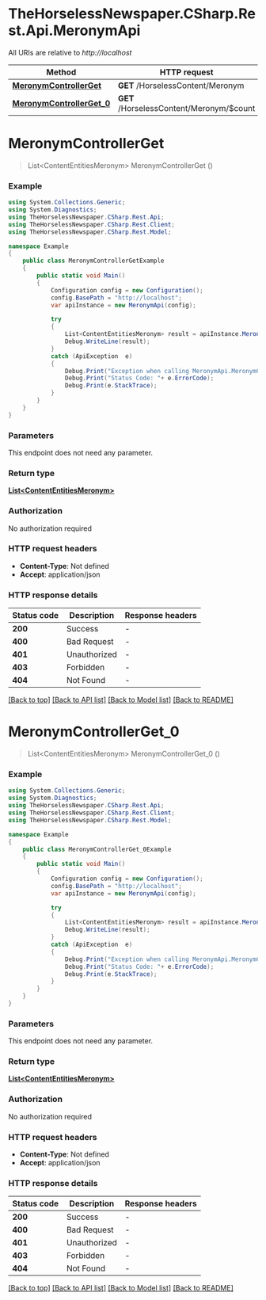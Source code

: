 # TheHorselessNewspaper.CSharp.Rest.Api.MeronymApi

All URIs are relative to *http://localhost*

Method | HTTP request | Description
------------- | ------------- | -------------
[**MeronymControllerGet**](MeronymApi.md#meronymcontrollerget) | **GET** /HorselessContent/Meronym | 
[**MeronymControllerGet_0**](MeronymApi.md#meronymcontrollerget_0) | **GET** /HorselessContent/Meronym/$count | 


<a name="meronymcontrollerget"></a>
# **MeronymControllerGet**
> List&lt;ContentEntitiesMeronym&gt; MeronymControllerGet ()



### Example
```csharp
using System.Collections.Generic;
using System.Diagnostics;
using TheHorselessNewspaper.CSharp.Rest.Api;
using TheHorselessNewspaper.CSharp.Rest.Client;
using TheHorselessNewspaper.CSharp.Rest.Model;

namespace Example
{
    public class MeronymControllerGetExample
    {
        public static void Main()
        {
            Configuration config = new Configuration();
            config.BasePath = "http://localhost";
            var apiInstance = new MeronymApi(config);

            try
            {
                List<ContentEntitiesMeronym> result = apiInstance.MeronymControllerGet();
                Debug.WriteLine(result);
            }
            catch (ApiException  e)
            {
                Debug.Print("Exception when calling MeronymApi.MeronymControllerGet: " + e.Message );
                Debug.Print("Status Code: "+ e.ErrorCode);
                Debug.Print(e.StackTrace);
            }
        }
    }
}
```

### Parameters
This endpoint does not need any parameter.

### Return type

[**List&lt;ContentEntitiesMeronym&gt;**](ContentEntitiesMeronym.md)

### Authorization

No authorization required

### HTTP request headers

 - **Content-Type**: Not defined
 - **Accept**: application/json


### HTTP response details
| Status code | Description | Response headers |
|-------------|-------------|------------------|
| **200** | Success |  -  |
| **400** | Bad Request |  -  |
| **401** | Unauthorized |  -  |
| **403** | Forbidden |  -  |
| **404** | Not Found |  -  |

[[Back to top]](#) [[Back to API list]](../README.md#documentation-for-api-endpoints) [[Back to Model list]](../README.md#documentation-for-models) [[Back to README]](../README.md)

<a name="meronymcontrollerget_0"></a>
# **MeronymControllerGet_0**
> List&lt;ContentEntitiesMeronym&gt; MeronymControllerGet_0 ()



### Example
```csharp
using System.Collections.Generic;
using System.Diagnostics;
using TheHorselessNewspaper.CSharp.Rest.Api;
using TheHorselessNewspaper.CSharp.Rest.Client;
using TheHorselessNewspaper.CSharp.Rest.Model;

namespace Example
{
    public class MeronymControllerGet_0Example
    {
        public static void Main()
        {
            Configuration config = new Configuration();
            config.BasePath = "http://localhost";
            var apiInstance = new MeronymApi(config);

            try
            {
                List<ContentEntitiesMeronym> result = apiInstance.MeronymControllerGet_0();
                Debug.WriteLine(result);
            }
            catch (ApiException  e)
            {
                Debug.Print("Exception when calling MeronymApi.MeronymControllerGet_0: " + e.Message );
                Debug.Print("Status Code: "+ e.ErrorCode);
                Debug.Print(e.StackTrace);
            }
        }
    }
}
```

### Parameters
This endpoint does not need any parameter.

### Return type

[**List&lt;ContentEntitiesMeronym&gt;**](ContentEntitiesMeronym.md)

### Authorization

No authorization required

### HTTP request headers

 - **Content-Type**: Not defined
 - **Accept**: application/json


### HTTP response details
| Status code | Description | Response headers |
|-------------|-------------|------------------|
| **200** | Success |  -  |
| **400** | Bad Request |  -  |
| **401** | Unauthorized |  -  |
| **403** | Forbidden |  -  |
| **404** | Not Found |  -  |

[[Back to top]](#) [[Back to API list]](../README.md#documentation-for-api-endpoints) [[Back to Model list]](../README.md#documentation-for-models) [[Back to README]](../README.md)

